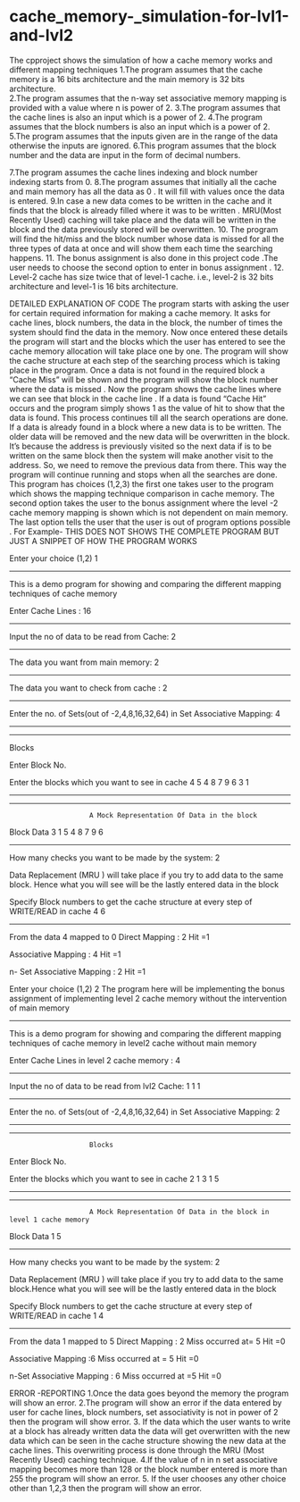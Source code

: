 # cache_memory-_simulation-for-lvl1-and-lvl2
The cpproject shows the simulation of how a cache memory works and different mapping techniques 
1.The program assumes that the cache memory is a 16 bits architecture and       the main memory is 32 bits architecture.     
2.The program assumes that the n-way set associative memory mapping is provided with a value where n is power of 2.
3.The program assumes that the cache lines is also an input which is a power of 2.
4.The program assumes that the block numbers is also an input which is a power of 2.
5.The program assumes that the inputs given are in the range of the data otherwise the inputs are ignored.
6.This program assumes that the block number and the data are input in the form of decimal numbers. 

7.The program assumes the cache lines indexing and block number indexing  starts from 0.
8.The program assumes that initially all the cache and main memory has all the data as 0 . It will fill with values once the data is entered.
9.In case a new data comes to be written in the cache and it finds that the block is already filled where it was to be written . MRU(Most Recently Used) caching will take place and the data will be written in the block and the data previously stored will be overwritten.
10. The program will find the hit/miss and the block number whose data is missed for all the three types of data at once and will show them each time the searching happens.
11. The bonus assignment is also done in this project code .The user needs to choose the second option to enter in bonus assignment .
12. Level-2 cache has size twice  that of level-1 cache. i.e., level-2 is 32 bits architecture and level-1 is 16 bits architecture.

DETAILED EXPLANATION OF CODE
The program starts with asking the user for certain required information for making a cache memory. It asks for cache lines, block numbers, the data in the block, the number of times the system should find the data in the memory.
Now once entered these details the program will start and the blocks which the user has entered to see the cache memory allocation will take place one by one. The program will show the cache structure at each step of the searching process which is taking place in the program. Once a data is not found in the required block a “Cache Miss” will be shown and the program will show the  block number where the data is missed . Now the program shows the cache lines where we can see that block in the cache line . If a data is found “Cache Hit” occurs and the program simply shows 1 as the value of hit to show that the data is found. This process continues till all the search operations are done. If a data is already found in a block where a new data is to be written. The older data will be removed and the new data will be overwritten in the block. It’s because the address is previously visited so the next data if is to be written on the same block then the system will make another visit to the address. So, we need to remove the previous data from there. This way the program will continue running and stops when all the searches are done.  
This program has choices (1,2,3) the first one takes user to the program which shows the mapping technique comparison in cache memory. The second option takes the user to the bonus assignment where the level -2 cache memory mapping is shown which is not dependent on main memory. The last option tells the user that the user is out of program options possible . 
For Example-
THIS DOES NOT SHOWS THE COMPLETE PROGRAM BUT JUST A SNIPPET OF HOW THE PROGRAM WORKS 

Enter your choice (1,2)
1
******************************************************************************************************************************************************************************************************************************************************************
This is a demo program for showing and comparing the different mapping techniques of cache memory

Enter Cache Lines :
16
******************************************************************************************************************************************************************************************************************************************************************

Input the no of data to be read  from Cache:
2
******************************************************************************************************************************************************************************************************************************************************************

The data you want from main memory:
2
******************************************************************************************************************************************************************************************************************************************************************

The data you want to check from cache :
2
******************************************************************************************************************************************************************************************************************************************************************

Enter the no. of Sets(out of -2,4,8,16,32,64) in Set Associative Mapping:
4
***********************************************************************************************************
*********************************************************************************************************************************

  Blocks


Enter  Block No.


Enter the blocks which you want to see in cache
4
5
4
8
7
9
6
3
1
***********************************************************************************************************
*********************************************************************************************************************************



                        A Mock Representation Of Data in the block

Block     Data
   3         1
   5         4
   8         7
   9         6
*********************************************************************************************************************************************************************************************************************************************

How many checks  you want to be made by the system: 2


Data Replacement (MRU ) will take place if you try to add data to the same block. Hence what you will see will be the lastly entered data in the block

 Specify Block numbers to get the cache structure at every step of WRITE/READ in cache
4
6
******************************************************************************************************************************************************************************************************************************************************************



From the data      4  mapped to         0
 Direct Mapping : 2
                        Hit       =1

Associative Mapping : 4
                        Hit       =1

 n- Set Associative Mapping : 2
                        Hit        =1

Enter your choice (1,2)
2
The program here will be implementing the bonus assignment of implementing level 2 cache memory without the intervention of main memory
******************************************************************************************************************************************************************************************************************************************************************
This is a demo program for showing and comparing the different mapping techniques of cache memory in level2 cache without main memory

Enter Cache Lines in level 2 cache memory :
4
******************************************************************************************************************************************************************************************************************************************************************

Input the no of data to be read  from lvl2 Cache:
1
1
1
******************************************************************************************************************************************************************************************************************************************************************

Enter the no. of Sets(out of -2,4,8,16,32,64) in Set Associative Mapping:
2
***********************************************************************************************************
*********************************************************************************************************************************








                        Blocks


Enter  Block No.


Enter the blocks which you want to see in cache
2
1
3
1
5
***********************************************************************************************************
*********************************************************************************************************************************



                        A Mock Representation Of Data in the block in level 1 cache memory

Block     Data
   1         5
*********************************************************************************************************************************************************************************************************************************************

How many checks  you want to be made by the system: 2


Data Replacement (MRU ) will take place if you try to add data to the same block.Hence what you will see will be the lastly entered data in the block

 Specify Block numbers to get the cache structure at every step of WRITE/READ in cache
1
4
******************************************************************************************************************************************************************************************************************************************************************



From the data      1  mapped to         5
 Direct Mapping : 2
Miss occurred at= 5
                        Hit       =0

 Associative Mapping :6
Miss occurred at = 5
                        Hit       =0

 n-Set Associative Mapping  : 6
Miss occurred at =5
                        Hit        =0

ERROR -REPORTING
1.Once the data goes beyond the memory the program will show an error.
2.The program will show an error if the data entered by user for cache lines, block numbers, set associativity is not in power of 2 then the program will show error.
3. If the data which the user wants to write at a block has already written data the data will get overwritten with the new data which can be seen in the cache structure showing the new data at the cache lines. This overwriting process is done through the MRU (Most Recently Used) caching technique.
4.If the value of n  in  n set associative mapping becomes more than 128 or the block number entered is more than 255 the program will show an error. 
5. If the user chooses any other choice other than 1,2,3 then the program will show an error.  
  

